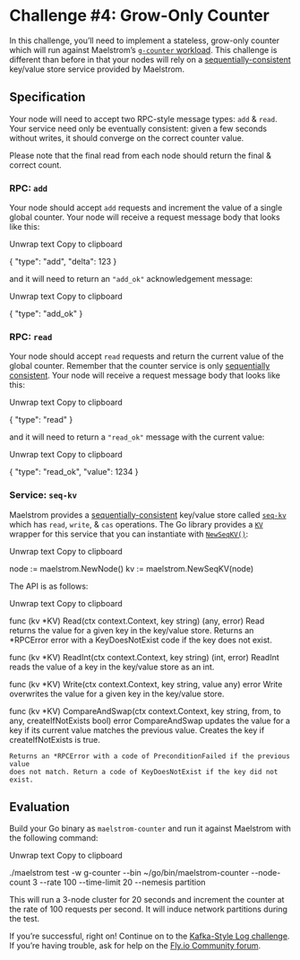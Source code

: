 # Challenge #4: Grow-Only Counter

In this challenge, you’ll need to implement a stateless, grow-only counter which will run against Maelstrom’s [`g-counter` workload](https://github.com/jepsen-io/maelstrom/blob/main/doc/workloads.md#workload-g-counter). This challenge is different than before in that your nodes will rely on a [sequentially-consistent](https://jepsen.io/consistency/models/sequential) key/value store service provided by Maelstrom.

## [](https://fly.io/dist-sys/4//#specification)Specification

Your node will need to accept two RPC-style message types: `add` & `read`. Your service need only be eventually consistent: given a few seconds without writes, it should converge on the correct counter value.

Please note that the final read from each node should return the final & correct count.

### [](https://fly.io/dist-sys/4//#rpc-add)RPC: `add`

Your node should accept `add` requests and increment the value of a single global counter. Your node will receive a request message body that looks like this:

Unwrap text Copy to clipboard


<span class="p">{</span><span class="w">
  </span><span class="nl">"type"</span><span class="p">:</span><span class="w"> </span><span class="s2">"add"</span><span class="p">,</span><span class="w">
  </span><span class="nl">"delta"</span><span class="p">:</span><span class="w"> </span><span class="mi">123</span><span class="w">
</span><span class="p">}</span><span class="w">
</span>


and it will need to return an `"add_ok"` acknowledgement message:

Unwrap text Copy to clipboard


<span class="p">{</span><span class="w">
  </span><span class="nl">"type"</span><span class="p">:</span><span class="w"> </span><span class="s2">"add_ok"</span><span class="w">
</span><span class="p">}</span><span class="w">
</span>


### [](https://fly.io/dist-sys/4//#rpc-read)RPC: `read`

Your node should accept `read` requests and return the current value of the global counter. Remember that the counter service is only [sequentially consistent](https://jepsen.io/consistency/models/sequential). Your node will receive a request message body that looks like this:

Unwrap text Copy to clipboard


<span class="p">{</span><span class="w">
  </span><span class="nl">"type"</span><span class="p">:</span><span class="w"> </span><span class="s2">"read"</span><span class="w">
</span><span class="p">}</span><span class="w">
</span>


and it will need to return a `"read_ok"` message with the current value:

Unwrap text Copy to clipboard


<span class="p">{</span><span class="w">
  </span><span class="nl">"type"</span><span class="p">:</span><span class="w"> </span><span class="s2">"read_ok"</span><span class="p">,</span><span class="w">
  </span><span class="nl">"value"</span><span class="p">:</span><span class="w"> </span><span class="mi">1234</span><span class="w">
</span><span class="p">}</span><span class="w">
</span>


### [](https://fly.io/dist-sys/4//#service-seq-kv)Service: `seq-kv`

Maelstrom provides a [sequentially-consistent](https://jepsen.io/consistency/models/sequential) key/value store called [`seq-kv`](https://github.com/jepsen-io/maelstrom/blob/main/doc/services.md#seq-kv) which has `read`, `write`, & `cas` operations. The Go library provides a [`KV`](https://pkg.go.dev/github.com/jepsen-io/maelstrom/demo/go#KV) wrapper for this service that you can instantiate with [`NewSeqKV()`](https://pkg.go.dev/github.com/jepsen-io/maelstrom/demo/go#NewSeqKV):

Unwrap text Copy to clipboard


<span class="n">node</span> <span class="o">:=</span> <span class="n">maelstrom</span><span class="o">.</span><span class="n">NewNode</span><span class="p">()</span>
<span class="n">kv</span> <span class="o">:=</span> <span class="n">maelstrom</span><span class="o">.</span><span class="n">NewSeqKV</span><span class="p">(</span><span class="n">node</span><span class="p">)</span>


The API is as follows:

Unwrap text Copy to clipboard


func (kv *KV) Read(ctx context.Context, key string) (any, error)
    Read returns the value for a given key in the key/value store. Returns an
    *RPCError error with a KeyDoesNotExist code if the key does not exist.

func (kv *KV) ReadInt(ctx context.Context, key string) (int, error)
    ReadInt reads the value of a key in the key/value store as an int.

func (kv *KV) Write(ctx context.Context, key string, value any) error
    Write overwrites the value for a given key in the key/value store.

func (kv *KV) CompareAndSwap(ctx context.Context, key string, from, to any, createIfNotExists bool) error
    CompareAndSwap updates the value for a key if its current value matches the
    previous value. Creates the key if createIfNotExists is true.

    Returns an *RPCError with a code of PreconditionFailed if the previous value
    does not match. Return a code of KeyDoesNotExist if the key did not exist.


## [](https://fly.io/dist-sys/4//#evaluation)Evaluation

Build your Go binary as `maelstrom-counter` and run it against Maelstrom with the following command:

Unwrap text Copy to clipboard


./maelstrom test -w g-counter --bin ~/go/bin/maelstrom-counter --node-count 3 --rate 100 --time-limit 20 --nemesis partition


This will run a 3-node cluster for 20 seconds and increment the counter at the rate of 100 requests per second. It will induce network partitions during the test.

If you’re successful, right on! Continue on to the [Kafka-Style Log challenge](https://fly.io/dist-sys/5a). If you’re having trouble, ask for help on the [Fly.io Community forum](https://community.fly.io/).
